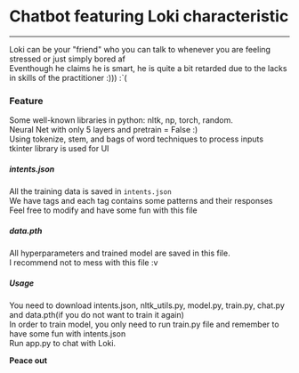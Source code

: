 # Chatbot featuring Loki characteristic     
------------------------------------    
Loki can be your "friend" who you can talk to whenever you are feeling stressed or just simply bored af         
Eventhough he claims he is smart, he is quite a bit retarded due to the lacks in skills of the practitioner :))) :`(      

### Feature     
Some well-known libraries in python: nltk, np, torch, random.    
Neural Net with only 5 layers and pretrain = False :)    
Using tokenize, stem, and bags of word techniques to process inputs      
tkinter library is used for UI     


##### intents.json        
All the training data is saved in `intents.json`          
We have tags and each tag contains some patterns and their responses    
Feel free to modify and have some fun with this file    


##### data.pth    
All hyperparameters and trained model are saved in this file.    
I recommend not to mess with this file :v     

 
##### Usage    
You need to download intents.json, nltk_utils.py, model.py, train.py, chat.py and data.pth(if you do not want to train it again)   
In order to train model, you only need to run train.py file and remember to have some fun with intents.json    
Run app.py to chat with Loki.      


   
**Peace out**     
